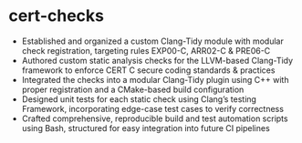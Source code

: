 # cert-checks

- Established and organized a custom Clang-Tidy module with modular check registration, targeting rules EXP00-C, ARR02-C & PRE06-C
- Authored custom static analysis checks for the LLVM-based Clang-Tidy framework to enforce CERT C secure coding standards & practices
- Integrated the checks into a modular Clang-Tidy plugin using C++ with proper registration and a CMake-based build configuration
- Designed unit tests for each static check using Clang’s testing Framework, incorporating edge-case test cases to verify correctness
- Crafted comprehensive, reproducible build and test automation scripts using Bash, structured for easy integration into future CI pipelines
